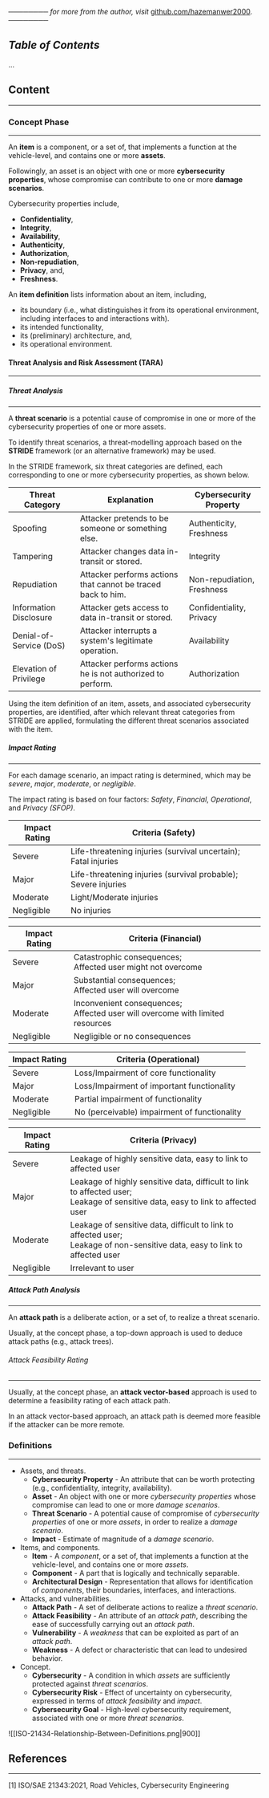 ──────── *for more from the author, visit* [github.com/hazemanwer2000](https://github.com/hazemanwer2000). ────────
## *Table of Contents*
...
## Content
---
### Concept Phase
---
An **item** is a component, or a set of, that implements a function at the vehicle-level, and contains one or more **assets**.

Followingly, an asset is an object with one or more **cybersecurity properties**, whose compromise can contribute to one or more **damage scenarios**.

Cybersecurity properties include,
* **Confidentiality**,
* **Integrity**,
* **Availability**,
* **Authenticity**,
* **Authorization**,
* **Non-repudiation**,
* **Privacy**, and,
* **Freshness**.

An **item definition** lists information about an item, including,
* its boundary (i.e., what distinguishes it from its operational environment, including interfaces to and interactions with).
* its intended functionality,
* its (preliminary) architecture, and,
* its operational environment.
#### Threat Analysis and Risk Assessment (TARA)
---
##### Threat Analysis
---
A **threat scenario** is a potential cause of compromise in one or more of the cybersecurity properties of one or more assets.

To identify threat scenarios, a threat-modelling approach based on the **STRIDE** framework (or an alternative framework) may be used.

In the STRIDE framework, six threat categories are defined, each corresponding to one or more cybersecurity properties, as shown below. 

| Threat Category         | Explanation                                                  | Cybersecurity Property        |
| ----------------------- | ------------------------------------------------------------ | ----------------------------- |
| Spoofing                | Attacker pretends to be someone or something else.           | Authenticity,<br>Freshness    |
| Tampering               | Attacker changes data in-transit or stored.                  | Integrity                     |
| Repudiation             | Attacker performs actions that cannot be traced back to him. | Non-repudiation,<br>Freshness |
| Information Disclosure  | Attacker gets access to data in-transit or stored.           | Confidentiality,<br>Privacy   |
| Denial-of-Service (DoS) | Attacker interrupts a system's legitimate operation.         | Availability                  |
| Elevation of Privilege  | Attacker performs actions he is not authorized to perform.   | Authorization                 |

Using the item definition of an item, assets, and associated cybersecurity properties, are identified, after which relevant threat categories from STRIDE are applied, formulating the different threat scenarios associated with the item.
##### Impact Rating
---
For each damage scenario, an impact rating is determined, which may be *severe*, *major*, *moderate*, or *negligible*.

The impact rating is based on four factors: *Safety*, *Financial*, *Operational*, and *Privacy* *(SFOP)*.

| Impact Rating | Criteria (Safety)                                              |
| ------------- | -------------------------------------------------------------- |
| Severe        | Life-threatening injuries (survival uncertain); Fatal injuries |
| Major         | Life-threatening injuries (survival probable); Severe injuries |
| Moderate      | Light/Moderate injuries                                        |
| Negligible    | No injuries                                                    |

| Impact Rating | Criteria (Financial)                                                             |
| ------------- | -------------------------------------------------------------------------------- |
| Severe        | Catastrophic consequences;<br>Affected user might not overcome                   |
| Major         | Substantial consequences;<br>Affected user will overcome                         |
| Moderate      | Inconvenient consequences;<br>Affected user will overcome with limited resources |
| Negligible    | Negligible or no consequences                                                    |

| Impact Rating | Criteria (Operational)                       |
| ------------- | -------------------------------------------- |
| Severe        | Loss/Impairment of core functionality        |
| Major         | Loss/Impairment of important functionality   |
| Moderate      | Partial impairment of functionality          |
| Negligible    | No (perceivable) impairment of functionality |

| Impact Rating | Criteria (Privacy)                                                                                                                |
| ------------- | --------------------------------------------------------------------------------------------------------------------------------- |
| Severe        | Leakage of highly sensitive data, easy to link to affected user                                                                   |
| Major         | Leakage of highly sensitive data, difficult to link to affected user;<br>Leakage of sensitive data, easy to link to affected user |
| Moderate      | Leakage of sensitive data, difficult to link to affected user;<br>Leakage of non-sensitive data, easy to link to affected user    |
| Negligible    | Irrelevant to user                                                                                                                |
##### Attack Path Analysis
---
An **attack path** is a deliberate action, or a set of, to realize a threat scenario.

Usually, at the concept phase, a top-down approach is used to deduce attack paths (e.g., attack trees).
###### Attack Feasibility Rating
---
Usually, at the concept phase, an **attack vector-based** approach is used to determine a feasibility rating of each attack path.

In an attack vector-based approach, an attack path is deemed more feasible if the attacker can be more remote.






### Definitions
---
* Assets, and threats.
	* **Cybersecurity Property** - An attribute that can be worth protecting (e.g., confidentiality, integrity, availability).
	* **Asset** - An object with one or more *cybersecurity properties* whose compromise can lead to one or more *damage scenarios*.
	* **Threat Scenario** - A potential cause of compromise of *cybersecurity properties* of one or more *assets*, in order to realize a *damage scenario*.
	* **Impact** - Estimate of magnitude of a *damage scenario*.
* Items, and components.
	* **Item** - A *component*, or a set of, that implements a function at the vehicle-level, and contains one or more *assets*.
	* **Component** - A part that is logically and technically separable.
	* **Architectural Design** - Representation that allows for identification of *components*, their boundaries, interfaces, and interactions.
* Attacks, and vulnerabilities.
	* **Attack Path** - A set of deliberate actions to realize a *threat scenario*.
	* **Attack Feasibility** - An attribute of an *attack path*, describing the ease of successfully carrying out an *attack path*.
	* **Vulnerability** - A *weakness* that can be exploited as part of an *attack path*.
	* **Weakness** - A defect or characteristic that can lead to undesired behavior.
* Concept.
	* **Cybersecurity** - A condition in which *assets* are sufficiently protected against *threat scenarios*.
	* **Cybersecurity Risk** - Effect of uncertainty on cybersecurity, expressed in terms of *attack feasibility* and *impact*.
	* **Cybersecurity Goal** - High-level cybersecurity requirement, associated with one or more *threat scenarios*.

![[ISO-21434-Relationship-Between-Definitions.png|900]]










## References
---
[1] ISO/SAE 21343:2021, Road Vehicles, Cybersecurity Engineering